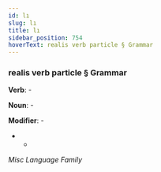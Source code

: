 ```yaml
---
id: lı
slug: lı
title: lı
sidebar_position: 754
hoverText: realis verb particle § Grammar
---
```


### realis verb particle § Grammar

**Verb**: -

**Noun**: -

**Modifier**: -

- -

*Misc Language Family*